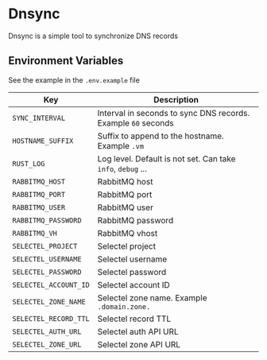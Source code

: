# Dnsync

Dnsync is a simple tool to synchronize DNS records 

## Environment Variables

See the example in the `.env.example` file

| Key                   | Description                                                   |
|-----------------------|---------------------------------------------------------------|
| `SYNC_INTERVAL`       | Interval in seconds to sync DNS records. Example `60` seconds |
| `HOSTNAME_SUFFIX`     | Suffix to append to the hostname. Example `.vm`               |
| `RUST_LOG`            | Log level. Default is not set. Can take `info`, `debug` ...   |
| `RABBITMQ_HOST`       | RabbitMQ host                                                 |
| `RABBITMQ_PORT`       | RabbitMQ port                                                 |
| `RABBITMQ_USER`       | RabbitMQ user                                                 |
| `RABBITMQ_PASSWORD`   | RabbitMQ password                                             |
| `RABBITMQ_VH`         | RabbitMQ vhost                                                |
| `SELECTEL_PROJECT`    | Selectel project                                              |
| `SELECTEL_USERNAME`   | Selectel username                                             |
| `SELECTEL_PASSWORD`   | Selectel password                                             |
| `SELECTEL_ACCOUNT_ID` | Selectel account ID                                           |
| `SELECTEL_ZONE_NAME`  | Selectel zone name. Example `.domain.zone.`                   |
| `SELECTEL_RECORD_TTL` | Selectel record TTL                                           |
| `SELECTEL_AUTH_URL`   | Selectel auth API URL                                         |
| `SELECTEL_ZONE_URL`   | Selectel zone API URL                                         |

